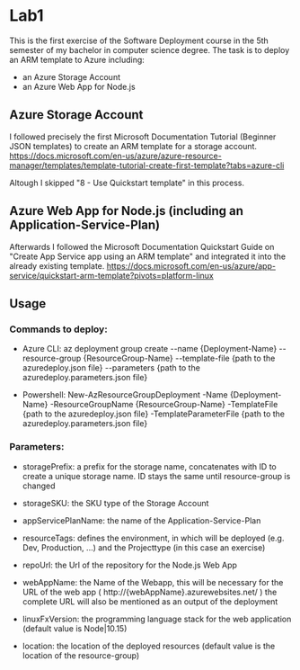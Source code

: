 # Lab1

This is the first exercise of the Software Deployment course in the 5th semester of my bachelor in computer science degree.
The task is to deploy an ARM template to Azure including:
* an Azure Storage Account
* an Azure Web App for Node.js

## Azure Storage Account

I followed precisely the first Microsoft Documentation Tutorial (Beginner JSON templates) to create an ARM template for a storage account.
https://docs.microsoft.com/en-us/azure/azure-resource-manager/templates/template-tutorial-create-first-template?tabs=azure-cli

Altough I skipped "8 - Use Quickstart template" in this process.

## Azure Web App for Node.js (including an Application-Service-Plan)

Afterwards I followed the Microsoft Documentation Quickstart Guide on "Create App Service app using an ARM template" and integrated 
it into the already existing template.
https://docs.microsoft.com/en-us/azure/app-service/quickstart-arm-template?pivots=platform-linux

## Usage
### Commands to deploy:
* Azure CLI:
    az deployment group create --name {Deployment-Name} --resource-group {ResourceGroup-Name} --template-file {path to the azuredeploy.json file} --parameters {path to the azuredeploy.parameters.json file}

* Powershell:
    New-AzResourceGroupDeployment -Name {Deployment-Name} -ResourceGroupName {ResourceGroup-Name} -TemplateFile {path to the azuredeploy.json file} -TemplateParameterFile {path to the azuredeploy.parameters.json file}


### Parameters:
* storagePrefix:          a prefix for the storage name, concatenates with ID to create a unique storage name. ID stays the same until
                            resource-group is changed
* storageSKU:             the SKU type of the Storage Account
* appServicePlanName:     the name of the Application-Service-Plan
* resourceTags:           defines the environment, in which will be deployed (e.g. Dev, Production, ...)
                            and the Projecttype (in this case an exercise)
* repoUrl:                the Url of the repository for the Node.js Web App

* webAppName:             the Name of the Webapp, this will be necessary for the URL of the web app 
                            ( http://{webAppName}.azurewebsites.net/ )
                            the complete URL will also be mentioned as an output of the deployment
* linuxFxVersion:         the programming language stack for the web application (default value is Node|10.15)
* location:               the location of the deployed resources (default value is the location of the resource-group)